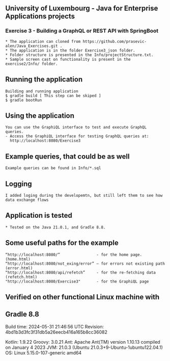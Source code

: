 ## University of Luxembourg - Java for Enterprise Applications projects

### Exercise 3 - Building a GraphQL or REST API with SpringBoot
    * The application can cloned from https://github.com/prasevic-alen/Java_Exercises.git .
    * The application is in the folder Exercise3_json folder.
    * Folder structure is presented in the Info/projectStructure.txt.
    * Sample screen cast on functionality is present in the exercise2/Info/ folder.


## Running the application

    Building and running application
    $ gradle build [ This step can be skiped ]
    $ gradle bootRun

## Using the application
    You can use the GraphiQL interface to test and execute GraphQL queries.
    - Access the GraphiQL interface for testing GraphQL queries at:
      http://localhost:8080/Exercise3

## Example queries, that could be as well
    Example queries can be found in Info/*.sql

## Logging
    I added loging during the developemtn, but still left them to see how data exchange flows
    
## Application is tested
    * Tested on the Java 21.0.1, and Gradle 8.8.

## Some useful paths for the example 
    “http://localhost:8080/”                - for the home page.            (home.html)
    “http://localhost:8080/not_exing/error” – for errors not existing path  (error.html)
    “http://localhost:8080/api/refetch”     - for the re-fetching data      (refetch.html)
    "http://localhost:8080/Exercise3"       - for the GraphiQL page


## Verified on other functional Linux machine with 
Gradle 8.8
------------------------------------------------------------

Build time:   2024-05-31 21:46:56 UTC
Revision:     4bd1b3d3fc3f31db5a26eecb416a165b8cc36082

Kotlin:       1.9.22
Groovy:       3.0.21
Ant:          Apache Ant(TM) version 1.10.13 compiled on January 4 2023
JVM:          21.0.3 (Ubuntu 21.0.3+9-Ubuntu-1ubuntu122.04.1)
OS:           Linux 5.15.0-107-generic amd64
